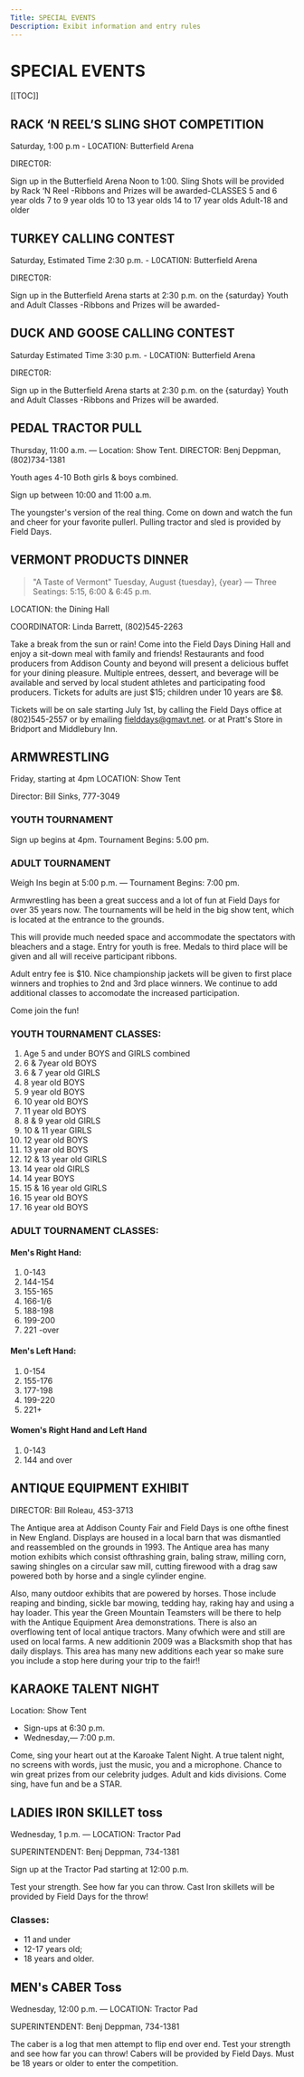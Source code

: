```yaml
---
Title: SPECIAL EVENTS
Description: Exibit information and entry rules
---
```

# SPECIAL EVENTS

\[[TOC]]

## RACK ‘N REEL’S SLING SHOT COMPETITION

Saturday, 1:00 p.m - L0CATI0N: Butterfield Arena

DIRECT0R:

Sign up in the Butterfield Arena Noon to 1:00. Sling Shots will be provided by Rack ‘N Reel -Ribbons and Prizes will be awarded-CLASSES 5 and 6 year olds 7 to 9 year olds 10 to 13 year olds 14 to 17 year olds Adult-18 and older 

## TURKEY CALLING CONTEST

Saturday, Estimated Time 2:30 p.m. - L0CATI0N: Butterfield Arena

DIRECT0R:  

Sign up in the Butterfield Arena starts at 2:30 p.m. on the {saturday} Youth and Adult Classes -Ribbons and Prizes will be awarded-

## DUCK AND GOOSE CALLING CONTEST

Saturday Estimated Time 3:30 p.m. - L0CATI0N: Butterfield Arena

DIRECT0R:  

Sign up in the Butterfield Arena starts at 2:30 p.m. on the {saturday} Youth and Adult Classes -Ribbons and Prizes will be awarded.

## PEDAL TRACTOR PULL

Thursday, 11:00 a.m. — Location: Show Tent.
DIRECTOR: Benj Deppman, (802)734-1381

Youth ages 4-10 Both girls & boys combined. 

Sign up between 10:00 and 11:00 a.m.

The youngster's version of the real thing. Come on down and watch the fun and cheer for your favorite pullerl. Pulling tractor and sled is provided by Field Days.

## VERMONT PRODUCTS DINNER

> "A Taste of Vermont"
Tuesday, August {tuesday}, {year} — Three Seatings: 5:15, 6:00 & 6:45 p.m.

LOCATION: the Dining Hall 

COORDINATOR: Linda Barrett, (802)545-2263

Take a break from the sun or rain! Come into the Field Days Dining Hall and enjoy a sit-down meal with family and friends! Restaurants and food producers from Addison County and beyond will
present a delicious buffet for your dining pleasure. 
Multiple entrees, dessert, and beverage will be available and served by local student athletes and participating food producers.
Tickets for adults are just $15; children under 10 years are $8. 

Tickets will be on sale starting July 1st, by calling the Field Days office at (802)545-2557 or by emailing fielddays@gmavt.net. or at Pratt's Store in Bridport and Middlebury Inn.

## ARMWRESTLING

Friday, starting at 4pm LOCATION: Show Tent

Director: Bill Sinks, 777-3049

### YOUTH TOURNAMENT

Sign up begins at 4pm. Tournament Begins: 5.00 pm.

### ADULT TOURNAMENT

Weigh Ins begin at 5:00 p.m. — Tournament Begins: 7:00 pm.

Armwrestling has been a great success and a lot of fun
at Field Days for over 35 years now. The tournaments will be
held in the big show tent, which is located at the entrance
to the grounds. 

This will provide much needed space and
accommodate the spectators with bleachers and a stage.
Entry for youth is free. Medals to third place will be given and
all will receive participant ribbons. 

Adult entry fee is $10. Nice
championship jackets will be given to first place winners and
trophies to 2nd and 3rd place winners. We continue to add
additional classes to accomodate the increased participation.

Come join the fun!

### YOUTH TOURNAMENT CLASSES:

1. Age 5 and under BOYS and GIRLS combined
2. 6 & 7year old BOYS
3. 6 & 7 year old GIRLS
4. 8 year old BOYS
5. 9 year old BOYS
6. 10 year old BOYS
7. 11 year old BOYS
8. 8 & 9 year old GIRLS
9. 10 & 11 year GIRLS
10. 12 year old BOYS
11. 13 year old BOYS
12. 12 & 13 year old GIRLS
13. 14 year old GIRLS
14. 14 year BOYS
15. 15 & 16 year old GIRLS
16. 15 year old BOYS
17. 16 year old BOYS

### ADULT TOURNAMENT CLASSES:

#### Men's Right Hand:

1. 0-143 
2. 144-154
3. 155-165 
4. 166-1/6
5. 188-198 
6. 199-200 
7. 221 -over

#### Men's Left Hand:

1. 0-154 
2. 155-176
3. 177-198 
4. 199-220 
5. 221+

#### Women's Right Hand and Left Hand

1. 0-143
2. 144 and over

## ANTIQUE EQUIPMENT EXHIBIT

DIRECTOR: Bill Roleau, 453-3713 

The Antique area at Addison County Fair and Field Days is one ofthe finest in New England.
Displays are housed in a local barn that was dismantled and reassembled on the grounds in 1993. 
The Antique area has many motion exhibits which consist ofthrashing grain, baling
straw, milling corn, sawing shingles on a circular saw mill, cutting firewood with a drag saw
powered both by horse and a single cylinder engine. 

Also, many outdoor exhibits that are powered by horses. Those include reaping and binding, sickle bar mowing, tedding hay, raking hay and using a hay loader. 
This year the Green Mountain Teamsters will be there to help with the Antique Equipment Area demonstrations. 
There is also an overflowing tent of local antique tractors. Many ofwhich were and still are used on local farms. 
A new additionin 2009 was a Blacksmith shop that has daily displays. This area has many new additions
each year so make sure you include a stop here during your trip to the fair!!

## KARAOKE TALENT NIGHT

Location: Show Tent

* Sign-ups at 6:30 p.m. 
* Wednesday,— 7:00 p.m. 

Come, sing your heart out at the Karoake Talent Night. A true talent night, no screens with words, just the music, you and a microphone. Chance to win great prizes from our celebrity judges.
Adult and kids divisions. Come sing, have fun and be a STAR.

## LADIES IR0N SKILLET toss

Wednesday, 1 p.m. — LOCATION: Tractor Pad

SUPERINTENDENT: Benj Deppman, 734-1381

Sign up at the Tractor Pad starting at 12:00 p.m.

Test your strength. See how far you can throw. Cast Iron skillets will be provided by Field Days
for the throw!

### Classes:

* 11 and under
* 12-17 years old; 
* 18 years and older. 

## MEN's CABER Toss

Wednesday, 12:00 p.m. — LOCATION: Tractor Pad

SUPERINTENDENT: Benj Deppman, 734-1381

The caber is a log that men attempt to flip end over end. Test your strength and see how far you can throw! Cabers will be provided by Field Days. 
Must be 18 years or older to enter the competition.